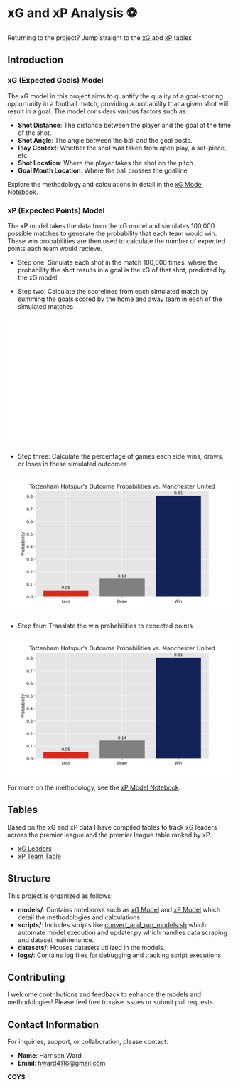 # xG and xP Analysis ⚽️

Returning to the project? Jump straight to the [xG ](assets/xG_by_player_per_90.md) abd [xP](assets/full_table.md) tables

## Introduction

### xG (Expected Goals) Model
The xG model in this project aims to quantify the quality of a goal-scoring opportunity in a football match, providing a probability that a given shot will result in a goal. The model considers various factors such as:

- **Shot Distance**: The distance between the player and the goal at the time of the shot.
- **Shot Angle**: The angle between the ball and the goal posts.
- **Play Context**: Whether the shot was taken from open play, a set-piece, etc.
- **Shot Location**: Where the player takes the shot on the pitch
- **Goal Mouth Location**: Where the ball crosses the goalline

Explore the methodology and calculations in detail in the [xG Model Notebook](models/xG_model.ipynb).

### xP (Expected Points) Model
The xP model takes the data from the xG model and simulates 100,000 possible matches to generate the probability that each team would win. These win probabilities are then used to calculate the number of expected points each team would recieve. 

- Step one: Simulate each shot in the match 100,000 times, where the probability the shot results in a goal is the xG of that shot, predicted by the xG model

- Step two: Calculate the scorelines from each simulated match by summing the goals scored by the home and away team in each of the simulated matches

![width=2in](assets/sim_score_diff.png)

- Step three: Calculate the percentage of games each side wins, draws, or loses in these simulated outcomes 

![width=2in](assets/sim_outcome_prob.png)


- Step four: Translate the win probabilities to expected points

![width=2in](assets/sim_outcome_prob.png)

For more on the methodology, see the [xP Model Notebook](models/xP_model.ipynb).

## Tables
Based on the xG and xP data I have compiled tables to track xG leaders across the premier league and the premier league table ranked by xP.

- [xG Leaders](assets/xG_by_player_per_90.md)
- [xP Team Table](assets/full_table.md)

## Structure
This project is organized as follows:

- **models/**: Contains notebooks such as [xG Model](models/xG_model.ipynb) and [xP Model](models/xP_model.ipynb) which detail the methodologies and calculations.
- **scripts/**: Includes scripts like [convert\_and\_run\_models.sh](scripts/convert_and_run_models.sh) which automate model execution and updater.py which handles data scraping and dataset maintenance.
- **datasets/**: Houses datasets utilized in the models.
- **logs/**: Contains log files for debugging and tracking script executions.

## Contributing
I welcome contributions and feedback to enhance the models and methodologies! Please feel free to raise issues or submit pull requests.

## Contact Information
For inquiries, support, or collaboration, please contact:

- **Name**: Harrison Ward
- **Email**: [hward4116@gmail.com](mailto:hward4116@gmail.com)

**COYS**


